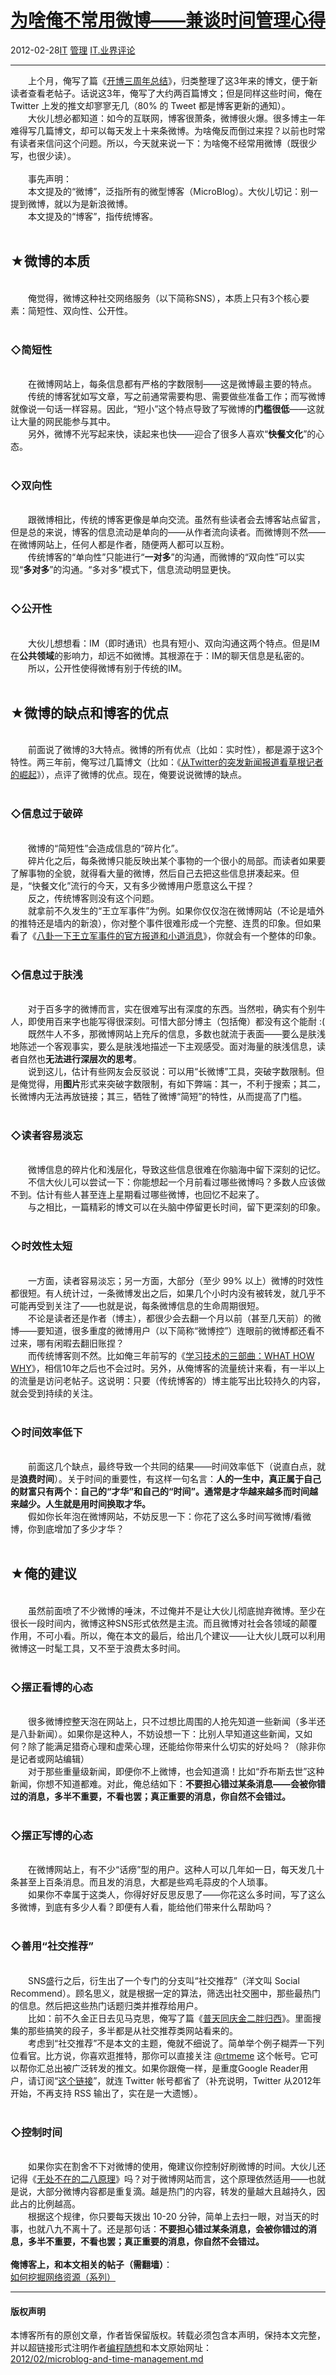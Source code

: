 <!DOCTYPE html>
<html xmlns="http://www.w3.org/1999/xhtml" xml:lang="zh-CN">
<head>
<meta http-equiv="Content-Type" content="text/html; charset=utf-8" />
<meta name="generator" content="Python script by program.think@gmail.com" />
<meta name="provider" content="program-think.blogspot.com" />
<link type="text/css" rel="stylesheet" href="../../css/program-think.css" />
<title>为啥俺不常用微博——兼谈时间管理心得 - 编程随想的博客</title>
</head>
<body>
<div id="main" style="width:100%;">
<h1><a href="../../index.md" title="回到首页">为啥俺不常用微博——兼谈时间管理心得</a></h1>
<div class="post-info"><span class="date-header">2012-02-28</span><a href="../../tags/IT.md" class="tag">IT</a> <a href="../../tags/E7AEA1E79086.md" class="tag">管理</a> <a href="../../tags/IT.E4B89AE7958CE8AF84E8AEBA.md" class="tag">IT.业界评论</a> </div>
<hr>
<div class="post">
&#12288;&#12288;上个月，俺写了篇《<a href="../../2012/01/three-years-blogging.md">开博三周年总结</a>》，归类整理了这3年来的博文，便于新读者查看老帖子。话说这3年，俺写了大约两百篇博文；但是同样这些时间，俺在 Twitter 上发的推文却寥寥无几（80% 的 Tweet 都是博客更新的通知）。<br />&#12288;&#12288;大伙儿想必都知道：如今的互联网，博客很萧条，微博很火爆。很多博主一年难得写几篇博文，却可以每天发上十来条微博。为啥俺反而倒过来捏？以前也时常有读者来信问这个问题。所以，今天就来说一下：为啥俺不经常用微博（既很少写，也很少读）。<a name='more'></a><!--program-think--><br /><br />&#12288;&#12288;事先声明：<br />&#12288;&#12288;本文提及的“微博”，泛指所有的微型博客（MicroBlog）。大伙儿切记：别一提到微博，就以为是新浪微博。<br />&#12288;&#12288;本文提及的“博客”，指传统博客。<br /><br /><h2>★微博的本质</h2><br />&#12288;&#12288;俺觉得，微博这种社交网络服务（以下简称SNS），本质上只有3个核心要素：简短性、双向性、公开性。<br /><br /><h3>◇简短性</h3><br />&#12288;&#12288;在微博网站上，每条信息都有严格的字数限制——这是微博最主要的特点。<br />&#12288;&#12288;传统的博客犹如写文章，写之前通常需要构思、需要做些准备工作；而写微博就像说一句话一样容易。因此，“短小”这个特点导致了写微博的<b>门槛很低</b>——这就让大量的网民能参与其中。<br />&#12288;&#12288;另外，微博不光写起来快，读起来也快——迎合了很多人喜欢“<b>快餐文化</b>”的心态。<br /><br /><h3>◇双向性</h3><br />&#12288;&#12288;跟微博相比，传统的博客更像是单向交流。虽然有些读者会去博客站点留言，但是总的来说，博客的信息流动是单向的——从作者流向读者。而微博则不然——在微博网站上，任何人都是作者，随便两人都可以互粉。<br />&#12288;&#12288;传统博客的“单向性”只能进行“<b>一对多</b>”的沟通，而微博的“双向性”可以实现“<b>多对多</b>”的沟通。“多对多”模式下，信息流动明显更快。<br /><br /><h3>◇公开性</h3><br />&#12288;&#12288;大伙儿想想看：IM（即时通讯）也具有短小、双向沟通这两个特点。但是IM在<b>公共领域</b>的影响力，却远不如微博。其根源在于：IM的聊天信息是私密的。<br />&#12288;&#12288;所以，公开性使得微博有别于传统的IM。<br /><br /><h2>★微博的缺点和博客的优点</h2><br />&#12288;&#12288;前面说了微博的3大特点。微博的所有优点（比如：实时性），都是源于这3个特性。两三年前，俺写过几篇博文（比如：《<a href="../../2009/01/twitter-and-break-news-and-people.md">从Twitter的突发新闻报道看草根记者的崛起</a>》），点评了微博的优点。现在，俺要说说微博的缺点。<br /><br /><h3>◇信息过于破碎</h3><br />&#12288;&#12288;微博的“简短性”会造成信息的“碎片化”。<br />&#12288;&#12288;碎片化之后，每条微博只能反映出某个事物的一个很小的局部。而读者如果要了解事物的全貌，就得看大量的微博，然后自己去把这些信息拼凑起来。但是，“快餐文化”流行的今天，又有多少微博用户愿意这么干捏？<br />&#12288;&#12288;反之，传统博客则没有这个问题。<br />&#12288;&#12288;就拿前不久发生的“王立军事件”为例。如果你仅仅泡在微博网站（不论是墙外的推特还是墙内的新浪），你对整个事件很难形成一个完整、连贯的印象。但如果看了《<a href="../../2012/02/wang-lijun-incident.md">八卦一下王立军事件的官方报道和小道消息</a>》，你就会有一个整体的印象。<br /><br /><h3>◇信息过于肤浅</h3><br />&#12288;&#12288;对于百多字的微博而言，实在很难写出有深度的东西。当然啦，确实有个别牛人，即使用百来字也能写得很深刻。可惜大部分博主（包括俺）都没有这个能耐 :(<br />&#12288;&#12288;既然牛人不多，那微博网站上充斥的信息，多数也就流于表面——要么是肤浅地陈述一个客观事实，要么是肤浅地描述一下主观感受。面对海量的肤浅信息，读者自然也<b>无法进行深层次的思考</b>。<br />&#12288;&#12288;说到这儿，估计有些网友会反驳说：可以用“长微博”工具，突破字数限制。但是俺觉得，用<b>图片</b>形式来突破字数限制，有如下弊端：其一，不利于搜索；其二，长微博内无法再放链接；其三，牺牲了微博“简短”的特性，从而提高了门槛。<br /><br /><h3>◇读者容易淡忘</h3><br />&#12288;&#12288;微博信息的碎片化和浅层化，导致这些信息很难在你脑海中留下深刻的记忆。<br />&#12288;&#12288;不信大伙儿可以尝试一下：你能想起一个月前看过哪些微博吗？多数人应该做不到。估计有些人甚至连上星期看过哪些微博，也回忆不起来了。<br />&#12288;&#12288;与之相比，一篇精彩的博文可以在头脑中停留更长时间，留下更深刻的印象。<br /><br /><h3>◇时效性太短</h3><br />&#12288;&#12288;一方面，读者容易淡忘；另一方面，大部分（至少 99% 以上）微博的时效性都很短。有人统计过，一条微博发出之后，如果几个小时内没有被转发，就几乎不可能再受到关注了——也就是说，每条微博信息的生命周期很短。<br />&#12288;&#12288;不论是读者还是作者（博主），都很少会去翻一个月以前（甚至几天前）的微博——要知道，很多重度的微博用户（以下简称“微博控”）连眼前的微博都还看不过来，哪有闲暇去翻旧账捏？<br />&#12288;&#12288;而传统博客则不然。比如俺三年前写的《<a href="../../2009/02/study-technology-in-three-steps.md">学习技术的三部曲：WHAT HOW WHY</a>》，相信10年之后也不会过时。另外，从俺博客的流量统计来看，有一半以上的流量是访问老帖子。这说明：只要（传统博客的）博主能写出比较持久的内容，就会受到持续的关注。<br /><br /><h3>◇时间效率低下</h3><br />&#12288;&#12288;前面这几个缺点，最终导致一个共同的结果——时间效率低下（说直白点，就是<b>浪费时间</b>）。关于时间的重要性，有这样一句名言：<b>人的一生中，真正属于自己的财富只有两个：自己的“才华”和自己的“时间”。通常是才华越来越多而时间越来越少。人生就是用时间换取才华。</b><br />&#12288;&#12288;假如你长年泡在微博网站，不妨反思一下：你花了这么多时间写微博/看微博，你到底增加了多少才华？<br /><br /><h2>★俺的建议</h2><br />&#12288;&#12288;虽然前面喷了不少微博的唾沫，不过俺并不是让大伙儿彻底抛弃微博。至少在很长一段时间内，微博这种SNS形式依然是主流。而且微博对社会各领域的颠覆作用，不可小看。所以，俺在本文的最后，给出几个建议——让大伙儿既可以利用微博这一时髦工具，又不至于浪费太多时间。<br /><br /><h3>◇摆正看博的心态</h3><br />&#12288;&#12288;很多微博控整天泡在网站上，只不过想比周围的人抢先知道一些新闻（多半还是八卦新闻）。如果你是这种人，不妨设想一下：比别人早知道这些新闻，又如何？除了能满足猎奇心理和虚荣心理，还能给你带来什么切实的好处吗？（除非你是记者或网站编辑）<br />&#12288;&#12288;对于那些重量级新闻，即便你不上微博，也会知道滴！比如“乔布斯去世”这种新闻，你想不知道都难。对此，俺总结如下：<b>不要担心错过某条消息——会被你错过的消息，多半不重要，不看也罢；真正重要的消息，你自然不会错过。</b><br /><br /><h3>◇摆正写博的心态</h3><br />&#12288;&#12288;在微博网站上，有不少“话痨”型的用户。这种人可以几年如一日，每天发几十条甚至上百条消息。而且发的消息，大都是些鸡毛蒜皮的个人琐事。<br />&#12288;&#12288;如果你不幸属于这类人，你得好好反思反思了——你花这么多时间，写了这么多微博，到底有多少人看？即便有人看，能给他们带来什么帮助吗？<br /><br /><h3>◇善用“社交推荐”</h3><br />&#12288;&#12288;SNS盛行之后，衍生出了一个专门的分支叫“社交推荐”（洋文叫 Social Recommend）。顾名思义，就是根据一定的算法，筛选出社交圈中，那些最热门的信息。然后把这些热门话题归类并推荐给用户。<br />&#12288;&#12288;比如：前不久金正日去见马克思，俺写了篇《<a href="../../2011/12/kim-jong-il-joke.md">普天同庆金二胖归西</a>》。里面搜集的那些搞笑的段子，多半都是从社交推荐类网站看来的。<br />&#12288;&#12288;考虑到“社交推荐”不是本文的主题，俺就不细说了。简单举个例子糊弄一下列位看官。比方说，你喜欢逛推特，那你可以直接关注 <a href="https://twitter.com/rtmeme" target="_blank" rel="nofollow">@rtmeme</a> 这个帐号。它可以帮你汇总出被广泛转发的推文。如果你跟俺一样，是重度Google Reader用户，请订阅“<a href="http://twitter.com/statuses/user_timeline/20765944.rss" target="_blank" rel="nofollow">这个链接</a>”，就连 Twitter 帐号都省了（补充说明，Twitter 从2012年开始，不再支持 RSS 输出了，实在是一大遗憾）。<br /><br /><h3>◇控制时间</h3><br />&#12288;&#12288;如果你实在割舍不下对微博的使用，俺建议你控制好刷微博的时间。大伙儿还记得《<a href="../../2009/02/80-20-principle-0-overview.md">无处不在的二八原理</a>》吗？对于微博网站而言，这个原理依然适用——也就是说，大部分微博内容都是重复滴。越是热门的内容，转发的量越大且越持久，因此占的比例越高。<br />&#12288;&#12288;根据这个规律，你只要每天拨出 10-20 分钟，简单上去扫一眼，对当天的时事，也就八九不离十了。还是那句话：<b>不要担心错过某条消息，会被你错过的消息，多半不重要，不看也罢；真正重要的消息，你自然不会错过。</b><br /><br /><b>俺博客上，和本文相关的帖子（需翻墙）</b>：<br /><a href="../../2013/03/internet-resource-discovery-0.md">如何挖掘网络资源（系列）</a><div class="blogger-post-footer">
</div>
<hr>
<div class="copyright">
<h4>版权声明</h4>
本博客所有的原创文章，作者皆保留版权。转载必须包含本声明，保持本文完整，并以超链接形式注明作者<a href="mailto:program.think@gmail.com">编程随想</a>和本文原始网址：<br>
<a href="2012/02/microblog-and-time-management.md">2012/02/microblog-and-time-management.md</a>
</div>
</div>
</body>
</html>
